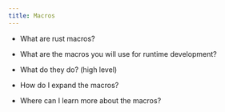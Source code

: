 ```yaml
---
title: Macros
---
```


* What are rust macros?

* What are the macros you will use for runtime development?

* What do they do? (high level)

* How do I expand the macros?

* Where can I learn more about the macros?